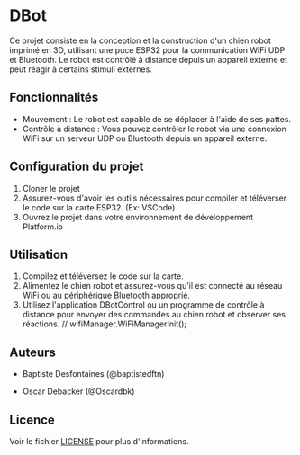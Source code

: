 # DBot

Ce projet consiste en la conception et la construction d'un chien robot imprimé en 3D, utilisant une puce ESP32 pour la communication WiFi UDP et Bluetooth. Le robot est contrôlé à distance depuis un appareil externe et peut réagir à certains stimuli externes.

## Fonctionnalités

- Mouvement : Le robot est capable de se déplacer à l'aide de ses pattes.
- Contrôle à distance : Vous pouvez contrôler le robot via une connexion WiFi sur un serveur UDP ou Bluetooth depuis un appareil externe.


## Configuration du projet

1. Cloner le projet
2. Assurez-vous d'avoir les outils nécessaires pour compiler et téléverser le code sur la carte ESP32.
(Ex: VSCode)
3. Ouvrez le projet dans votre environnement de développement Platform.io


## Utilisation

1. Compilez et téléversez le code sur la carte.
2. Alimentez le chien robot et assurez-vous qu'il est connecté au réseau WiFi ou au périphérique Bluetooth approprié.
3. Utilisez l'application DBotControl ou un programme de contrôle à distance pour envoyer des commandes au chien robot et observer ses réactions.
    // wifiManager.WiFiManagerInit();
## Auteurs

- Baptiste Desfontaines (@baptistedftn)

- Oscar Debacker (@Oscardbk)

## Licence

Voir le fichier [LICENSE](LICENSE) pour plus d'informations.